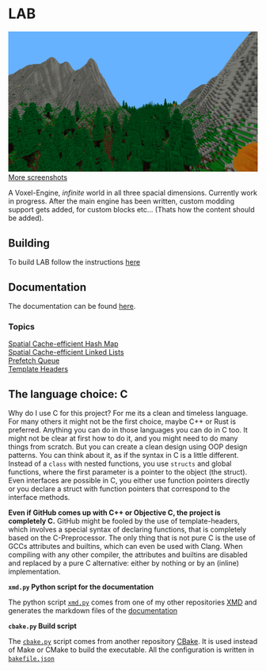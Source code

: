 # LAB

![Newest Screenshot](screenshots/029.png)
[More screenshots](screenshots/screenshots.md)

A Voxel-Engine, *infinite* world in all three spacial dimensions. Currently
work in progress. After the main engine has been written, custom modding
support gets added, for custom blocks etc... (Thats how the content should be
added).

## Building
To build LAB follow the instructions [here](setup-dev.md)

## Documentation
The documentation can be found [here](doc/table.md).

### Topics
[Spatial Cache-efficient Hash Map](doc/topic-cache-efficient-hash-map.md)  
[Spatial Cache-efficient Linked Lists](doc/topic-cache-efficient-linked-lists.md)  
[Prefetch Queue](doc/topic-prefetch-queue.md)  
[Template Headers](doc/topic-template-headers.md)

## The language choice: C

Why do I use C for this project? For me its a clean and timeless language.
For many others it might not be the first choice, maybe C++ or Rust is 
preferred. Anything you can do in those languages you can do in C too. It
might not be clear at first how to do it, and you might need to do many things
from scratch. But you can create a clean design using OOP design patterns.
You can think about it, as if the syntax in C is a little different. Instead
of a `class` with nested functions, you use `structs` and global functions,
where the first parameter is a pointer to the object (the struct). Even
interfaces are possible in C, you either use function pointers directly or
you declare a struct with function pointers that correspond to the interface
methods.

**Even if GitHub comes up with C++ or Objective C, the project is completely C.**
GitHub might be fooled by the use of template-headers, which involves a special
syntax of declaring functions, that is completely based on the C-Preprocessor.
The only thing that is not pure C is the use of GCCs attributes and builtins,
which can even be used with Clang. When compiling with any other compiler,
the attributes and builtins are disabled and replaced by a pure C alternative:
either by nothing or by an (inline) implementation.

**`xmd.py` Python script for the documentation**

The python script [`xmd.py`](xmd.py) comes from one of my other repositories
[XMD](https://github.com/manuel-fischer/XMD) and generates the markdown files
of the [documentation](doc/table.md)

**`cbake.py` Build script**

The [`cbake.py`](cbake.py) script comes from another repository
[CBake](https://github.com/manuel-fischer/CBake). It is used instead of
Make or CMake to build the executable. All the configuration is written in
[`bakefile.json`](bakefile.json)
